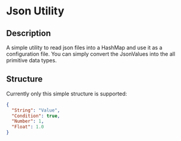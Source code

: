 # Json Utility

## Description

A simple utility to read json files into a HashMap and use it as a configuration file.
You can simply convert the JsonValues into the all primitive data types.

## Structure

Currently only this simple structure is supported:

```json
{
  "String": "Value",
  "Condition": true,
  "Number": 1,
  "Float": 1.0
}
```